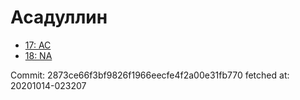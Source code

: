 # Асадуллин
- [17: AC](17.md)
- [18: NA](18.md)

Commit: 2873ce66f3bf9826f1966eecfe4f2a00e31fb770
 fetched at: 20201014-023207
